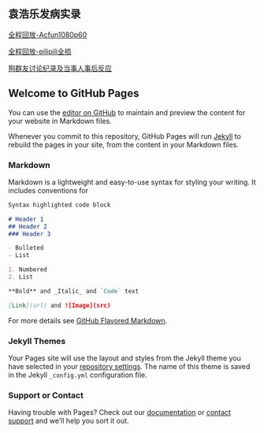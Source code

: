 ## 袁浩乐发病实录
[全程回放-Acfun1080p60](https://www.acfun.cn/v/ac24563298)

[全程回放-pilipili全损](https://www.bilibili.com/video/BV1DK4y1n7d2)

[狗群友讨论纪录及当事人事后反应](https://Innotori.github.io/袁浩乐发病讨论实录.txt)


## Welcome to GitHub Pages

You can use the [editor on GitHub](https://github.com/Innotori/Innotori.github.io/edit/main/index.md) to maintain and preview the content for your website in Markdown files.

Whenever you commit to this repository, GitHub Pages will run [Jekyll](https://jekyllrb.com/) to rebuild the pages in your site, from the content in your Markdown files.

### Markdown

Markdown is a lightweight and easy-to-use syntax for styling your writing. It includes conventions for

```markdown
Syntax highlighted code block

# Header 1
## Header 2
### Header 3

- Bulleted
- List

1. Numbered
2. List

**Bold** and _Italic_ and `Code` text

[Link](url) and ![Image](src)
```

For more details see [GitHub Flavored Markdown](https://guides.github.com/features/mastering-markdown/).

### Jekyll Themes

Your Pages site will use the layout and styles from the Jekyll theme you have selected in your [repository settings](https://github.com/Innotori/Innotori.github.io/settings). The name of this theme is saved in the Jekyll `_config.yml` configuration file.

### Support or Contact

Having trouble with Pages? Check out our [documentation](https://docs.github.com/categories/github-pages-basics/) or [contact support](https://support.github.com/contact) and we’ll help you sort it out.
